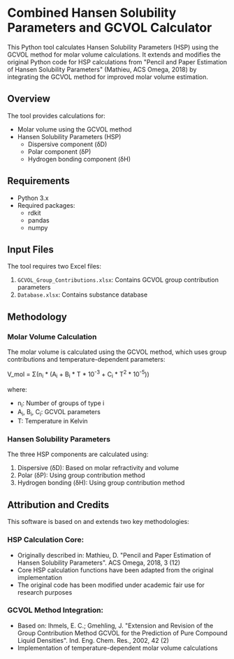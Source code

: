 # Combined Hansen Solubility Parameters and GCVOL Calculator

This Python tool calculates Hansen Solubility Parameters (HSP) using the GCVOL method for molar volume calculations. It extends and modifies the original Python code for HSP calculations from "Pencil and Paper Estimation of Hansen Solubility Parameters" (Mathieu, ACS Omega, 2018) by integrating the GCVOL method for improved molar volume estimation.

## Overview

The tool provides calculations for:
- Molar volume using the GCVOL method
- Hansen Solubility Parameters (HSP)
  - Dispersive component (δD)
  - Polar component (δP)
  - Hydrogen bonding component (δH)

## Requirements

- Python 3.x
- Required packages:
  - rdkit
  - pandas
  - numpy

## Input Files

The tool requires two Excel files:
1. `GCVOL_Group_Contributions.xlsx`: Contains GCVOL group contribution parameters
2. `Database.xlsx`: Contains substance database

## Methodology

### Molar Volume Calculation
The molar volume is calculated using the GCVOL method, which uses group contributions and temperature-dependent parameters:

V_mol = Σ(n<sub>i</sub> * (A<sub>i</sub> + B<sub>i</sub> * T * 10<sup>-3</sup> + C<sub>i</sub> * T<sup>2</sup> * 10<sup>-5</sup>))

where:
- n<sub>i</sub>: Number of groups of type i
- A<sub>i</sub>, B<sub>i</sub>, C<sub>i</sub>: GCVOL parameters
- T: Temperature in Kelvin

### Hansen Solubility Parameters
The three HSP components are calculated using:

1. Dispersive (δD): Based on molar refractivity and volume
2. Polar (δP): Using group contribution method
3. Hydrogen bonding (δH): Using group contribution method

## Attribution and Credits
This software is based on and extends two key methodologies:

### HSP Calculation Core:

- Originally described in: Mathieu, D. "Pencil and Paper Estimation of Hansen Solubility Parameters". ACS Omega, 2018, 3 (12)
- Core HSP calculation functions have been adapted from the original implementation
- The original code has been modified under academic fair use for research purposes


### GCVOL Method Integration:

- Based on: Ihmels, E. C.; Gmehling, J. "Extension and Revision of the Group Contribution Method GCVOL for the Prediction of Pure Compound Liquid Densities". Ind. Eng. Chem. Res., 2002, 42 (2)
- Implementation of temperature-dependent molar volume calculations

